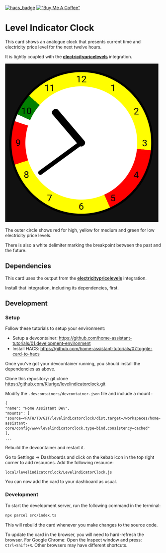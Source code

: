[![hacs_badge](https://img.shields.io/badge/HACS-Custom-41BDF5.svg?style=for-the-badge)](https://github.com/hacs/integration)
[!["Buy Me A Coffee"](https://www.buymeacoffee.com/assets/img/custom_images/orange_img.png)](https://buymeacoffee.com/klurige)

# Level Indicator Clock
This card shows an analogue clock that presents current time and electricity price level for the next twelve hours.

It is tightly coupled with the **[electricitypricelevels](https://github.com/Klurige/electricitypricelevels)** integration.

<img alt="Clock Image" src="./clock_image.png"/>

The outer circle shows red for high, yellow for medium and green for low electricity price levels.

There is also a white delimiter marking the breakpoint between the past and the future.

## Dependencies
This card uses the output from the **[electricitypricelevels](https://github.com/Klurige/electricitypricelevels)** integration.

Install that integration, including its dependencies, first.

## Development
### Setup
Follow these tutorials to setup your environment: 
  * Setup a devcontainer: https://github.com/home-assistant-tutorials/01.development-environment
  * Install HACS: https://github.com/home-assistant-tutorials/07.toggle-card-to-hacs

Once you've got your devcontainer running, you should install the dependencies as above.

Clone this repository: git clone https://github.com/Klurige/levelindicatorclock.git

Modify the `.devcontainers/devcontainer.json` file and include a mount :
```
{
"name": "Home Assistant Dev",
"mounts": [
"source=<PATH/TO/GIT/levelindicatorclock/dist,target=/workspaces/home-assistant-core/config/www/levelindicatorclock,type=bind,consistency=cached"
],
...
```
Rebuild the devcontainer and restart it.

Go to Settings -> Dashboards and click on the kebab icon in the top right corner to add resources.
Add the following resource:
```
local/levelindicatorclock/LevelIndicatorClock.js
```

You can now add the card to your dashboard as usual.

### Development
To start the development server, run the following command in the terminal:
```bash
npx parcel src/index.ts
```
This will rebuild the card whenever you make changes to the source code.

To update the card in the browser, you will need to hard-refresh the browser.
For Google Chrome: Open the Inspect window and press: `Ctrl+Shift+R`.
Other browsers may have different shortcuts.